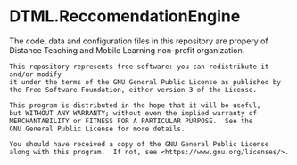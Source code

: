 # DTML.ReccomendationEngine

The code, data and configuration files in this repository are propery of Distance Teaching and Mobile Learning non-profit organization.  
    
    This repository represents free software: you can redistribute it and/or modify
    it under the terms of the GNU General Public License as published by
    the Free Software Foundation, either version 3 of the License.

    This program is distributed in the hope that it will be useful,
    but WITHOUT ANY WARRANTY; without even the implied warranty of
    MERCHANTABILITY or FITNESS FOR A PARTICULAR PURPOSE.  See the
    GNU General Public License for more details.

    You should have received a copy of the GNU General Public License
    along with this program.  If not, see <https://www.gnu.org/licenses/>.
